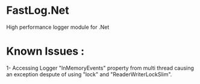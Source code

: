 # FastLog.Net
High performance logger module for .Net


# Known Issues : 
1- Accessing Logger "InMemoryEvents" property from multi thread causing an exception despute of using "lock" and "ReaderWriterLockSlim".